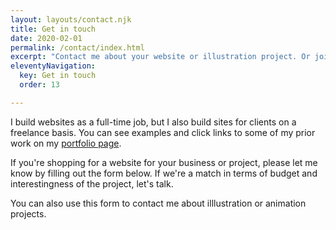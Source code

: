 ```yaml
---
layout: layouts/contact.njk
title: Get in touch
date: 2020-02-01
permalink: /contact/index.html
excerpt: "Contact me about your website or illustration project. Or join my mailing list to find out about my upcoming projects."
eleventyNavigation:
  key: Get in touch
  order: 13

---
```


I build websites as a full-time job, but I also build sites for clients on a freelance basis. You can see examples and click links to some of my prior work on my [portfolio page](/web).

If you're shopping for a website for your business or project, please let me know by filling out the form below. If we're a match in terms of budget and interestingness of the project, let's talk.

You can also use this form to contact me about illlustration or animation projects.
